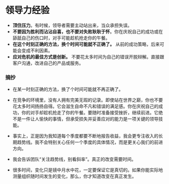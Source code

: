 # 领导力经验

- **顶住压力**。有时候，领导者需要主动站出来，当众承担失误。
- **不要因为胜利而沾沾自喜，也不要对失败耿耿于怀**。你在庆祝自己的成功或在舔舐自己的伤口时，对手可能趁机抢走你的午餐。
- **在这个时刻正确的方法，换个时间可能就不正确了。** 从前的成功策略，后来可能会变成不利因素。
- **应对危机的最佳方式是创新。** 不要花太多时间为自己的错误开脱辩解。直接跟客户沟通，改进自己的产品或服务。



### 摘抄

- 在某一时刻正确的方法，换了个时间可能就不再正确了。

- 在竞争的环境里，没有人拥有完美无瑕的记录。即使站在世界之巅，你也不要花太多时间扬扬自得。它会滋生自命不凡和错误的满足感。你在庆祝自己的成功，你的对手却趁机抢走了你的午餐。要随时准备接受挫折，继续前进。它绝不是一件让人愉快的事情，但承受损失并妥善应对的能力是一项关键的领导技能。

- 事实上，正是因为我知道每个季度都要不断地报告收益，我会更专注收入的长期趋势线。我不会特别关心任何一个季度的具体情况，而是更关心我们的前进方向。

- 我会告诉团队“关注趋势线，别看斜率”。真正的改变需要时间。

- 很多时间，变化只是镜中月水中花，一定要保证它是真切的。如果你能实际地测量组织随时间发生的变化，那么，你才知道改变在真正发生。
